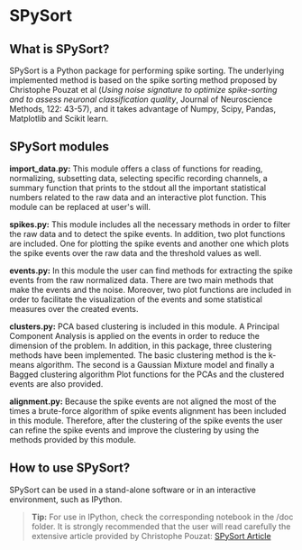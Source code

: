 # SPySort


## What is SPySort?

SPySort is a Python package for performing spike sorting. The underlying
implemented method is based on the spike sorting method proposed by Christophe
Pouzat et al (*Using noise signature to optimize spike-sorting and to assess 
neuronal classification quality*, Journal of Neuroscience Methods, 122: 43-57),
and it takes advantage of Numpy, Scipy, Pandas, Matplotlib and Scikit learn. 

## SPySort modules

**import_data.py:** This module offers a class of functions for reading, normalizing,
subsetting data, selecting specific recording channels, a summary function that
prints to the stdout all the important statistical numbers related to the raw data
and an interactive plot function. This module can be replaced at user's will.

**spikes.py:** This module includes all the necessary methods in order to filter
the raw data and to detect the spike events. In addition, two plot functions
are included. One for plotting the spike events and another one which plots the
spike events over the raw data and the threshold values as well.

**events.py:** In this module the user can find methods for extracting the
spike events from the raw normalized data. There are two main methods that make
the events and the noise. Moreover, two plot functions are included in order to
facilitate the visualization of the events and some statistical measures over 
the created events.

**clusters.py:** PCA based clustering is included in this module. A Principal
Component Analysis is applied on the events in order to reduce the dimension 
of the problem. In addition, in this package, three clustering methods have
been implemented. The basic clustering method is the k-means algorithm. The
second is a Gaussian Mixture model and finally a Bagged clustering algorithm 
Plot functions for the PCAs and the clustered events are also provided.

**alignment.py:** Because the spike events are not aligned the most of the 
times a brute-force algorithm of spike events alignment has been included in 
this module. Therefore, after the clustering of the spike events the user can 
refine the spike events and improve the clustering by using the methods provided
by this module.

## How to use SPySort?

SPySort can be used in a stand-alone software or in an interactive
environment, such as IPython.

> **Tip:** For use in IPython, check the corresponding notebook in the /doc 
        folder. It is strongly recommended that the user will read carefully 
        the extensive article provided by Christophe Pouzat:
        [SPySort Article](http://xtof.perso.math.cnrs.fr/pdf/PouzatDetorakis2014.pdf)




